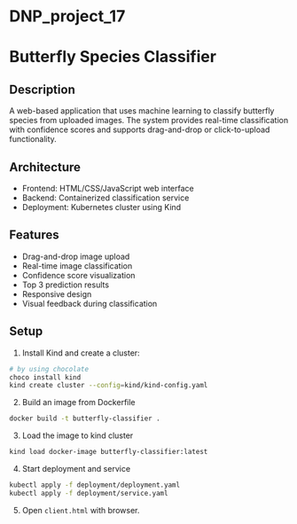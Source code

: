# DNP_project_17

# Butterfly Species Classifier

## Description
A web-based application that uses machine learning to classify butterfly species from uploaded images. The system provides real-time classification with confidence scores and supports drag-and-drop or click-to-upload functionality.

## Architecture
- Frontend: HTML/CSS/JavaScript web interface
- Backend: Containerized classification service
- Deployment: Kubernetes cluster using Kind

## Features
- Drag-and-drop image upload
- Real-time image classification
- Confidence score visualization
- Top 3 prediction results
- Responsive design
- Visual feedback during classification

## Setup
1. Install Kind and create a cluster:
```bash
# by using chocolate
choco install kind
kind create cluster --config=kind/kind-config.yaml
```
2. Build an image from Dockerfile
```bash
docker build -t butterfly-classifier .
```
3. Load the image to kind cluster
```bash
kind load docker-image butterfly-classifier:latest
```
4. Start deployment and service
```bash
kubectl apply -f deployment/deployment.yaml
kubectl apply -f deployment/service.yaml
```
5. Open `client.html` with browser.
